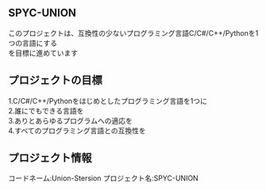 <h2>SPYC-UNION</h2>
このプロジェクトは、互換性の少ないプログラミング言語C/C#/C++/Pythonを1つの言語にする<br>
を目標に進めています<br>
<h2>プロジェクトの目標</h2>
1.C/C#/C++/Pythonをはじめとしたプログラミング言語を1つに<br>
2.誰にでもできる言語を<br>
3.ありとあらゆるプログラムへの適応を<br>
4.すべてのプログラミング言語との互換性を
<h2>プロジェクト情報</h2>
コードネーム:Union-Stersion
プロジェクト名:SPYC-UNION

